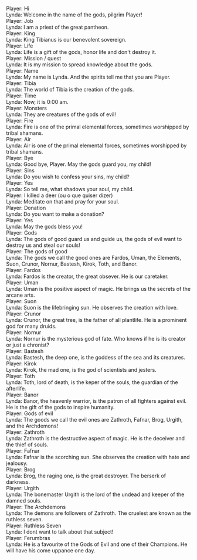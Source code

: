 Player: Hi  
Lynda: Welcome in the name of the gods, pilgrim Player!  
Player: Job  
Lynda: I am a priest of the great pantheon.  
Player: King  
Lynda: King Tibianus is our benevolent sovereign.  
Player: Life  
Lynda: Life is a gift of the gods, honor life and don't destroy it.  
Player: Mission / quest  
Lynda: It is my mission to spread knowledge about the gods.  
Player: Name  
Lynda: My name is Lynda. And the spirits tell me that you are Player.  
Player: Tibia  
Lynda: The world of Tibia is the creation of the gods.  
Player: Time  
Lynda: Now, it is 0:00 am.  
Player: Monsters  
Lynda: They are creatures of the gods of evil!  
Player: Fire  
Lynda: Fire is one of the primal elemental forces, sometimes worshipped by tribal shamans.  
Player: Air  
Lynda: Air is one of the primal elemental forces, sometimes worshipped by tribal shamans.  
Player: Bye  
Lynda: Good bye, Player. May the gods guard you, my child!  
Player: Sins  
Lynda: Do you wish to confess your sins, my child?  
Player: Yes  
Lynda: So tell me, what shadows your soul, my child.  
Player: I killed a deer (ou o que quiser dizer)  
Lynda: Meditate on that and pray for your soul.  
Player: Donation  
Lynda: Do you want to make a donation?  
Player: Yes  
Lynda: May the gods bless you!  
Player: Gods  
Lynda: The gods of good guard us and guide us, the gods of evil want to destroy us and steal our souls!  
Player: The gods of good  
Lynda: The gods we call the good ones are Fardos, Uman, the Elements, Suon, Crunor, Nornur, Bastesh, Kirok, Toth, and Banor.  
Player: Fardos  
Lynda: Fardos is the creator, the great obsever. He is our caretaker.  
Player: Uman  
Lynda: Uman is the positive aspect of magic. He brings us the secrets of the arcane arts.  
Player: Suon  
Lynda: Suon is the lifebringing sun. He observes the creation with love.  
Player: Crunor  
Lynda: Crunor, the great tree, is the father of all plantlife. He is a prominent god for many druids.  
Player: Nornur  
Lynda: Nornur is the mysterious god of fate. Who knows if he is its creator or just a chronist?  
Player: Bastesh  
Lynda: Bastesh, the deep one, is the goddess of the sea and its creatures.  
Player: Kirok  
Lynda: Kirok, the mad one, is the god of scientists and jesters.  
Player: Toth  
Lynda: Toth, lord of death, is the keper of the souls, the guardian of the afterlife.  
Player: Banor  
Lynda: Banor, the heavenly warrior, is the patron of all fighters against evil. He is the gift of the gods to inspire humanity.  
Player: Gods of evil  
Lynda: The goods we call the evil ones are Zathroth, Fafnar, Brog, Urgith, and the Archdemons!  
Player: Zathroth  
Lynda: Zathroth is the destructive aspect of magic. He is the deceiver and the thief of souls.  
Player: Fafnar  
Lynda: Fafnar is the scorching sun. She observes the creation with hate and jealousy.  
Player: Brog  
Lynda: Brog, the raging one, is the great destroyer. The berserk of darkness.  
Player: Urgith  
Lynda: The bonemaster Urgith is the lord of the undead and keeper of the damned souls.  
Player: The Archdemons  
Lynda: The demons are followers of Zathroth. The cruelest are known as the ruthless seven.  
Player: Ruthless Seven  
Lynda: I dont want to talk about that subject!  
Player: Ferumbras  
Lynda:  He is a favourite of the Gods of Evil and one of their Champions. He will have his come uppance one day.  
